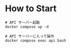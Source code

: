 # How to Start

```
# API サーバー起動
docker compose up -d

# API サーバーに入って操作
docker compose exec api bash
```
